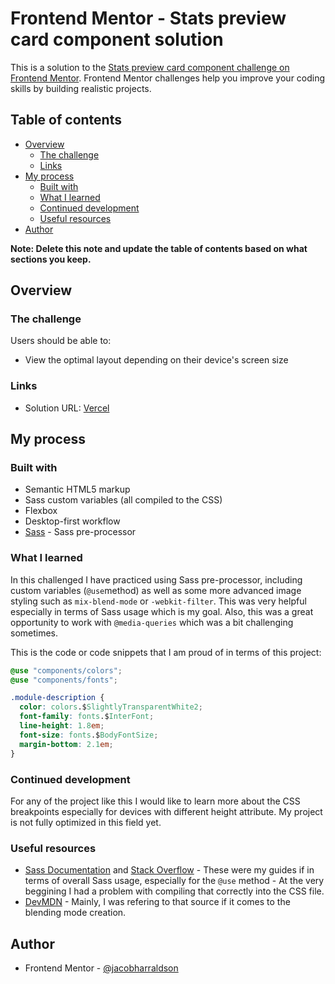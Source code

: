 # Frontend Mentor - Stats preview card component solution

This is a solution to the [Stats preview card component challenge on Frontend Mentor](https://www.frontendmentor.io/challenges/stats-preview-card-component-8JqbgoU62). Frontend Mentor challenges help you improve your coding skills by building realistic projects.

## Table of contents

- [Overview](#overview)
  - [The challenge](#the-challenge)
  - [Links](#links)
- [My process](#my-process)
  - [Built with](#built-with)
  - [What I learned](#what-i-learned)
  - [Continued development](#continued-development)
  - [Useful resources](#useful-resources)
- [Author](#author)

**Note: Delete this note and update the table of contents based on what sections you keep.**

## Overview

### The challenge

Users should be able to:

- View the optimal layout depending on their device's screen size

### Links

- Solution URL: [Vercel](https://stats-preview-card-component-git-spc-jacobharraldson.vercel.app/)

## My process

### Built with

- Semantic HTML5 markup
- Sass custom variables (all compiled to the CSS)
- Flexbox
- Desktop-first workflow
- [Sass](https://sass-lang.com/) - Sass pre-processor

### What I learned

In this challenged I have practiced using Sass pre-processor, including custom variables (``@use``method) as well as some more advanced image styling such as ``mix-blend-mode`` or ``-webkit-filter``. This was very helpful especially in terms of Sass usage which is my goal. Also, this was a great opportunity to work with ``@media-queries`` which was a bit challenging sometimes.

This is the code or code snippets that I am proud of in terms of this project:

```css
@use "components/colors";
@use "components/fonts";
```

```css
.module-description {
  color: colors.$SlightlyTransparentWhite2;
  font-family: fonts.$InterFont;
  line-height: 1.8em;
  font-size: fonts.$BodyFontSize;
  margin-bottom: 2.1em;
}
 ```

### Continued development

For any of the project like this I would like to learn more about the CSS breakpoints especially for devices with different height attribute. My project is not fully optimized in this field yet.

### Useful resources

- [Sass Documentation](https://sass-lang.com/documentation/at-rules/use) and [Stack Overflow](https://stackoverflow.com/questions/66193156/live-sass-compiler-use-causes-compilation-error) - These were my guides if in terms of overall Sass usage, especially for the ``@use`` method - At the very beggining I had a problem with compiling that correctly into the CSS file.  
- [DevMDN](https://developer.mozilla.org/en-US/docs/Web/CSS/mix-blend-mode) - Mainly, I was refering to that source if it comes to the blending mode creation.

## Author

- Frontend Mentor - [@jacobharraldson](https://www.frontendmentor.io/profile/jacobharraldson)
